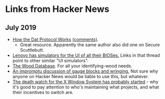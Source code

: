 # Links from Hacker News

## July 2019

- [How the Dat Protocol Works](https://datprotocol.github.io/how-dat-works/) [(comments)](https://news.ycombinator.com/item?id=20363813).
  - Great resource. Apparently the same author also did one on Secure Scuttlebutt.
- [Lenovo has simulators for the UI of all their BIOSes.](https://news.ycombinator.com/item?id=20361345) Links in that thread point to other similar "UI simulators".
- [The Wood Database](https://www.wood-database.com/). For all your identifying-wood needs.
- [An impromptu discussion of gauge blocks and wringing.](https://news.ycombinator.com/item?id=20365981) Not sure why anyone on Hacker News would be liable to use this, but whatever.
- [The death watch for the X Window System has probably started](https://news.ycombinator.com/item?id=20376041) - why it's good to pay attention to who's maintaining what projects, and what their incentives to switch are.
